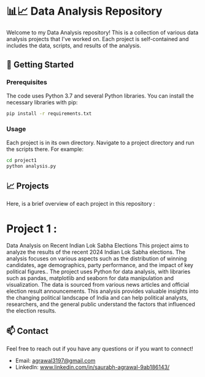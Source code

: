# 📊📈 Data Analysis Repository

Welcome to my Data Analysis repository! This is a collection of various data analysis projects that I've worked on. Each project is self-contained and includes the data, scripts, and results of the analysis.

## 🚀 Getting Started

### Prerequisites

The code uses Python 3.7 and several Python libraries. You can install the necessary libraries with pip:

```bash
pip install -r requirements.txt
```

### Usage

Each project is in its own directory. Navigate to a project directory and run the scripts there. For example:

```bash
cd project1
python analysis.py
```

## 📈 Projects

Here, is a brief overview of each project in this repository : 

<h1>Project 1 : </h1> Data Analysis on Recent Indian Lok Sabha Elections
                  This project aims to analyze the results of the recent 2024 Indian Lok Sabha elections. The                         analysis focuses on various aspects such as the distribution of winning candidates, age                                demographics, party performance, and the impact of key political figures..
                  The project uses Python for data analysis, with libraries such as pandas, matplotlib and seaborn for                   data manipulation and visualization. The data is sourced from various news articles and official                       election result announcements.
                  This analysis provides valuable insights into the changing political landscape of India and can help                   political analysts, researchers, and the general public understand the factors that influenced the                     election results.
                  
## 📫 Contact

Feel free to reach out if you have any questions or if you want to connect!

- Email: agrawal3197@gmail.com
- LinkedIn: www.linkedin.com/in/saurabh-agrawal-9ab186143/
